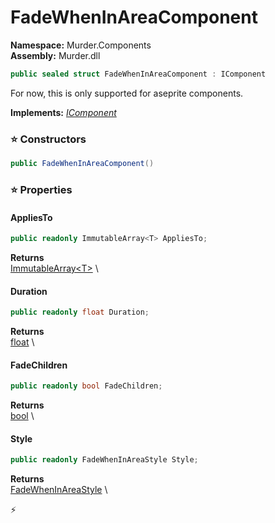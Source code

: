 # FadeWhenInAreaComponent

**Namespace:** Murder.Components \
**Assembly:** Murder.dll

```csharp
public sealed struct FadeWhenInAreaComponent : IComponent
```

For now, this is only supported for aseprite components.

**Implements:** _[IComponent](../../Bang/Components/IComponent.html)_

### ⭐ Constructors
```csharp
public FadeWhenInAreaComponent()
```

### ⭐ Properties
#### AppliesTo
```csharp
public readonly ImmutableArray<T> AppliesTo;
```

**Returns** \
[ImmutableArray\<T\>](https://learn.microsoft.com/en-us/dotnet/api/System.Collections.Immutable.ImmutableArray-1?view=net-7.0) \
#### Duration
```csharp
public readonly float Duration;
```

**Returns** \
[float](https://learn.microsoft.com/en-us/dotnet/api/System.Single?view=net-7.0) \
#### FadeChildren
```csharp
public readonly bool FadeChildren;
```

**Returns** \
[bool](https://learn.microsoft.com/en-us/dotnet/api/System.Boolean?view=net-7.0) \
#### Style
```csharp
public readonly FadeWhenInAreaStyle Style;
```

**Returns** \
[FadeWhenInAreaStyle](../../Murder/Components/FadeWhenInAreaStyle.html) \


⚡